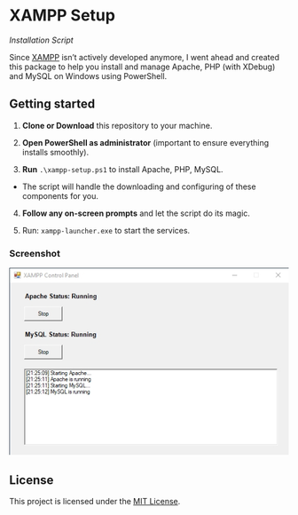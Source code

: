 # XAMPP Setup

*Installation Script*

Since [XAMPP](https://www.apachefriends.org/) isn’t actively developed anymore, I went ahead and created this package to help you install and manage Apache, PHP (with XDebug) and MySQL on Windows using PowerShell. 

## Getting started 

1. **Clone or Download** this repository to your machine.
 
2. **Open PowerShell as administrator**  (important to ensure everything installs smoothly).
 
3. **Run**  `.\xampp-setup.ps1` to install Apache, PHP, MySQL.

  - The script will handle the downloading and configuring of these components for you.
 
4. **Follow any on-screen prompts** and let the script do its magic.

5. Run: `xampp-launcher.exe` to start the services.

### Screenshot 

![Screenshot](screenshot.jpg)

## License 

This project is licensed under the [MIT License](https://opensource.org/license/mit).